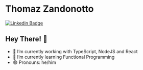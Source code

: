 # Thomaz Zandonotto
[![Linkedin Badge](https://img.shields.io/badge/-LinkedIn-blue?style=flat&logo=LinkedIn&logoColor=white)](https://www.linkedin.com/in/thomazmz)

## Hey There! 👾

- 🔭 I’m currently working with TypeScript, NodeJS and React
- 🌱 I’m currently learning Functional Programming
- 😄 Pronouns: he/him


